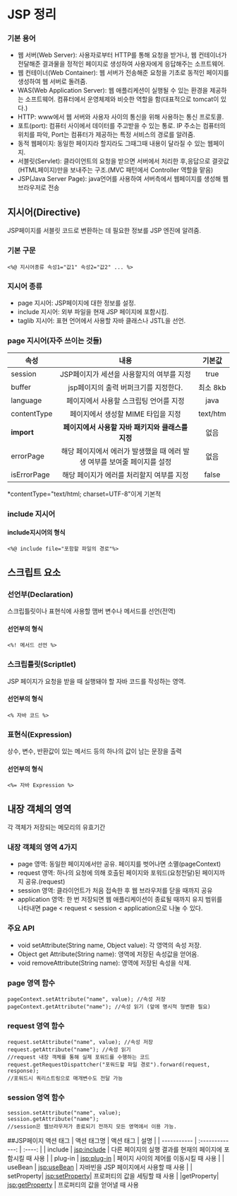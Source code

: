 # JSP 정리

### 기본 용어

- 웹 서버(Web Server): 사용자로부터 HTTP를 통해 요청을 받거나, 웹 컨테이너가 전달해준 결과물을 정적인 페이지로 생성하여 사용자에게 응답해주는 소프트웨어.
- 웹 컨테이너(Web Container): 웹 서버가 전송해준 요청을 기초로 동적인 페이지를 생성하여 웹 서버로 돌려줌.
- WAS(Web Application Server): 웹 애플리케션이 실행될 수 있는 환경을 제공하는 소프트웨어. 컴퓨터에서 운영체제와 비슷한 역할을 함(대표적으로 tomcat이 있다.)
- HTTP: www에서 웹 서버와 사용자 사이의 통신을 위해 사용하는 통신 프로토콜.
- 포트(port): 컴퓨터 사이에서 데이터를 주고받을 수 있는 통로. IP 주소는 컴퓨터의 위치를 파악, Port는 컴퓨터가 제공하는 특정 서비스의 경로를 알려줌.
- 동적 웹페이지: 동일한 페이지라 할지라도 그때그때 내용이 달라질 수 있는 웹페이지.
- 서블릿(Servlet): 클라이언트의 요청을 받으면 서버에서 처리한 후,응답으로 결괏값(HTML페이지)만을 보내주는 구조.(MVC 패턴에서 Controller 역할을 맡음)
- JSP(Java Server Page): java언어를 사용하여 서버측에서 웹페이지를 생성해 웹브라우저로 전송

## 지시어(Directive)

JSP페이지를 서블릿 코드로 변환하는 데 필요한 정보를 JSP 엔진에 알려줌.

### 기본 구문

```
<%@ 지시어종류 속성1="값1" 속성2="값2" ... %>

```

### 지시어 종류

- page 지시어: JSP페이지에 대한 정보를 설정.
- include 지시어: 외부 파일을 현재 JSP 페이지에 포함시킴.
- taglib 지시어: 표현 언어에서 사용할 자바 클래스나 JSTL을 선언.

### page 지시어(자주 쓰이는 것들)

| 속성        |                                   내용                                   | 기본값 |
| ----------- | :----------------------------------------------------------------------: | :----: |
| session     |                JSP페이지가 세션을 사용할지의 여부를 지정                    |  true  |
| buffer      |                 jsp페이지의 출력 버퍼크기를 지정한다.                      | 최소 8kb|
| language    |                  페이지에서 사용할 스크립팅 언어를 지정                    |  java  |
| contentType |                    페이지에서 생성할 MIME 타입을 지정                      |text/htm|
| **import**  |            **페이지에서 사용할 자바 패키지와 클래스를 지정**             |  없음  |
| errorPage   | 해당 페이지에서 에러가 발생했을 때 에러 발생 여부를 보여줄 페이지를 설정      |  없음  |
| isErrorPage |                해당 페이지가 에러를 처리할지 여부를 지정                    | false  

\*contentType="text/html; charset=UTF-8"이게 기본적

### include 지시어

#### include지시어의 형식

```
<%@ include file="포함할 파일의 경로"%>

```

## 스크립트 요소

### 선언부(Declaration)

스크립틀릿이나 표현식에 사용할 맴버 변수나 메서드를 선언(전역)

#### 선언부의 형식

```
<%! 메서드 선언 %>

```

### 스크립틀릿(Scriptlet)

JSP 페이지가 요청을 받을 때 실행돼야 할 자바 코드를 작성하는 영역.

#### 선언부의 형식

```
<% 자바 코드 %>

```

### 표현식(Expression)

상수, 변수, 반환값이 있는 메서드 등의 하나의 값이 남는 문장을 출력

#### 선언부의 형식

```
<%= 자바 Expression %>

```

## 내장 객체의 영역
각 객체가 저장되는 메모리의 유효기간
### 내장 객체의 영역 4가지

- page 영역: 동일한 페이지에서만 공유. 페이지를 벗어나면 소멸(pageContext)
- request 영역: 하나의 요청에 의해 호출된 페이지와 포워드(요청전달)된 페이지까지 공유.(request)
- session 영역: 클라이언트가 처음 접속한 후 웹 브라우저를 닫을 때까지 공유
- application 영역: 한 번 저장되면 웹 애플리케이션이 종료될 때까지 유지
범위를 나타내면 page < request < session < application으로 나눌 수 있다.
### 주요 API
- void setAttribute(String name, Object value): 각 영역의 속성 저장.
- Object get Attribute(String name): 영역에 저장된 속성값을 얻어옴.
- void removeAttribute(String name): 영역에 저장된 속성을 삭제.

### page 영역 함수
```
pageContext.setAttribute("name", value); //속성 저장
pageContext.getAttribute("name"); //속성 읽기 (앞에 명시적 형변환 필요)

```

### request 영역 함수
```
request.setAttribute("name", value); //속성 저장
request.getAttribute("name"); //속성 읽기
//request 내장 객체를 통해 실제 포워드를 수행하는 코드
request.getRequestDispattcher("포워드할 파일 경로").forward(request, response);
//포워드시 쿼리스트링으로 매개변수도 전달 가능
```

### session 영역 함수
```
session.setAttribute("name", value);
session.getAttribute("name");
//session은 웹브라우저가 종료되기 전까지 모든 영역에서 이용 가능.
```

##JSP페이지 액션 태그
| 액션 태그명 |  액션 태그      | 설명 |
| ----------- | :-------------: | :----: |
| include    |  <jsp:include>  | 다른 페이지의 실행 결과를 현재의 페이지에 포함시킬 때 사용  |
| plug-in    |  <jsp:plug-in>  | 페이지 사이의 제어를 이동시킬 때 사용  |
| useBean    |  <jsp:useBean>  | 자바빈을 JSP 페이지에서 사용할 때 사용 |
| setProperty| <jsp:setProperty>| 프로퍼티의 값을 세팅할 때 사용 |
|getProperty| <jsp:getProperty> | 프로퍼티의 값을 얻어낼 때 사용


